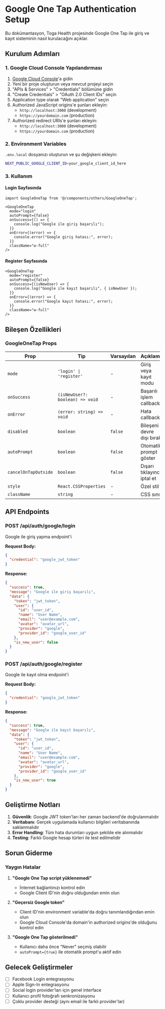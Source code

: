 # Google One Tap Authentication Setup

Bu dokümantasyon, Toga Health projesinde Google One Tap ile giriş ve kayıt sisteminin nasıl kurulacağını açıklar.

## Kurulum Adımları

### 1. Google Cloud Console Yapılandırması

1. [Google Cloud Console](https://console.cloud.google.com/)'a gidin
2. Yeni bir proje oluşturun veya mevcut projeyi seçin
3. "APIs & Services" > "Credentials" bölümüne gidin
4. "Create Credentials" > "OAuth 2.0 Client IDs" seçin
5. Application type olarak "Web application" seçin
6. Authorized JavaScript origins'e şunları ekleyin:
   - `http://localhost:3000` (development)
   - `https://yourdomain.com` (production)
7. Authorized redirect URIs'e şunları ekleyin:
   - `http://localhost:3000` (development)
   - `https://yourdomain.com` (production)

### 2. Environment Variables

`.env.local` dosyanızı oluşturun ve şu değişkeni ekleyin:

```bash
NEXT_PUBLIC_GOOGLE_CLIENT_ID=your_google_client_id_here
```

### 3. Kullanım

#### Login Sayfasında
```tsx
import GoogleOneTap from '@/components/others/GoogleOneTap';

<GoogleOneTap
  mode="login"
  autoPrompt={false}
  onSuccess={() => {
    console.log("Google ile giriş başarılı");
  }}
  onError={(error) => {
    console.error("Google giriş hatası:", error);
  }}
  className="w-full"
/>
```

#### Register Sayfasında
```tsx
<GoogleOneTap
  mode="register"
  autoPrompt={false}
  onSuccess={(isNewUser) => {
    console.log("Google ile kayıt başarılı", { isNewUser });
  }}
  onError={(error) => {
    console.error("Google kayıt hatası:", error);
  }}
  className="w-full"
/>
```

## Bileşen Özellikleri

### GoogleOneTap Props

| Prop | Tip | Varsayılan | Açıklama |
|------|-----|------------|----------|
| `mode` | `'login' \| 'register'` | - | Giriş veya kayıt modu |
| `onSuccess` | `(isNewUser?: boolean) => void` | - | Başarılı işlem callback'i |
| `onError` | `(error: string) => void` | - | Hata callback'i |
| `disabled` | `boolean` | `false` | Bileşeni devre dışı bırak |
| `autoPrompt` | `boolean` | `false` | Otomatik prompt göster |
| `cancelOnTapOutside` | `boolean` | `false` | Dışarı tıklayınca iptal et |
| `style` | `React.CSSProperties` | - | Özel stil |
| `className` | `string` | - | CSS sınıfı |

## API Endpoints

### POST /api/auth/google/login
Google ile giriş yapma endpoint'i

**Request Body:**
```json
{
  "credential": "google_jwt_token"
}
```

**Response:**
```json
{
  "success": true,
  "message": "Google ile giriş başarılı",
  "data": {
    "token": "jwt_token",
    "user": {
      "id": "user_id",
      "name": "User Name",
      "email": "user@example.com",
      "avatar": "avatar_url",
      "provider": "google",
      "provider_id": "google_user_id"
    },
    "is_new_user": false
  }
}
```

### POST /api/auth/google/register
Google ile kayıt olma endpoint'i

**Request Body:**
```json
{
  "credential": "google_jwt_token"
}
```

**Response:**
```json
{
  "success": true,
  "message": "Google ile kayıt başarılı",
  "data": {
    "token": "jwt_token",
    "user": {
      "id": "user_id",
      "name": "User Name",
      "email": "user@example.com",
      "avatar": "avatar_url",
      "provider": "google",
      "provider_id": "google_user_id"
    },
    "is_new_user": true
  }
}
```

## Geliştirme Notları

1. **Güvenlik**: Google JWT token'ları her zaman backend'de doğrulanmalıdır
2. **Veritabanı**: Gerçek uygulamada kullanıcı bilgileri veritabanında saklanmalıdır
3. **Error Handling**: Tüm hata durumları uygun şekilde ele alınmalıdır
4. **Testing**: Farklı Google hesap türleri ile test edilmelidir

## Sorun Giderme

### Yaygın Hatalar

1. **"Google One Tap script yüklenemedi"**
   - İnternet bağlantınızı kontrol edin
   - Google Client ID'nin doğru olduğundan emin olun

2. **"Geçersiz Google token"**
   - Client ID'nin environment variable'da doğru tanımlandığından emin olun
   - Google Cloud Console'da domain'in authorized origins'de olduğunu kontrol edin

3. **"Google One Tap gösterilmedi"**
   - Kullanıcı daha önce "Never" seçmiş olabilir
   - `autoPrompt={true}` ile otomatik prompt'u aktif edin

## Gelecek Geliştirmeler

- [ ] Facebook Login entegrasyonu
- [ ] Apple Sign-In entegrasyonu
- [ ] Social login provider'ları için genel interface
- [ ] Kullanıcı profil fotoğrafı senkronizasyonu
- [ ] Çoklu provider desteği (aynı email ile farklı provider'lar)

